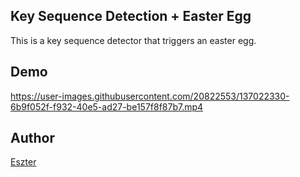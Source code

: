 ## Key Sequence Detection + Easter Egg

This is a key sequence detector that triggers an easter egg.

## Demo

https://user-images.githubusercontent.com/20822553/137022330-6b9f052f-f932-40e5-ad27-be157f8f87b7.mp4

## Author

[Eszter](https://github.com/sztxr)
